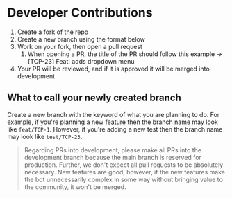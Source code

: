 # Developer Contributions

1. Create a fork of the repo
2. Create a new branch using the format below
3. Work on your fork, then open a pull request
   1. When opening a PR, the title of the PR should follow this example -> [TCP-23] Feat: adds dropdown menu
4. Your PR will be reviewed, and if it is approved it will be merged into development

## What to call your newly created branch

Create a new branch with the keyword of what you are planning to do. For example, if you're planning a new feature then the branch name may look like `feat/TCP-1`. However, if you're adding a new test then the branch name may look like `test/TCP-23`.

> Regarding PRs into development, please make all PRs into the development branch because the main branch is reserved for production. Further, we don't expect all pull requests to be absolutely necessary. New features are good, however, if the new features make the bot unnecessarily complex in some way without bringing value to the community, it won't be merged.
